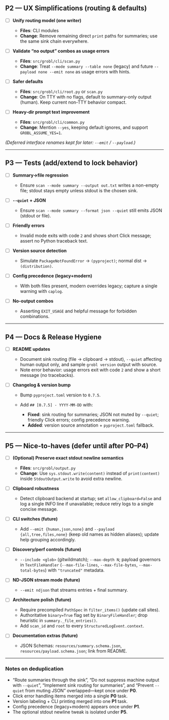 ## P2 — UX Simplifications (routing & defaults)

* [ ] **Unify routing model (one writer)**

  * **Files**: CLI modules
  * **Change**: Remove remaining direct `print` paths for summaries; use the same sink chain everywhere.

* [ ] **Validate “no output” combos as usage errors**

  * **Files**: `src/grobl/cli/scan.py`
  * **Change**: Treat `--mode summary --table none` (legacy) and future `--payload none --emit none` as usage errors with hints.

* [ ] **Safer defaults**

  * **Files**: `src/grobl/cli/root.py` or `scan.py`
  * **Change**: On TTY with no flags, default to summary-only output (human). Keep current non-TTY behavior compact.

* [ ] **Heavy-dir prompt text improvement**

  * **Files**: `src/grobl/cli/common.py`
  * **Change**: Mention `--yes`, keeping default ignores, and support `GROBL_ASSUME_YES=1`.

*(Deferred interface renames kept for later: `--emit` / `--payload`.)*

---

## P3 — Tests (add/extend to lock behavior)

* [ ] **Summary→file regression**

  * Ensure `scan --mode summary --output out.txt` writes a non-empty file; stdout stays empty unless stdout is the chosen sink.

* [ ] **`--quiet` + JSON**

  * Ensure `scan --mode summary --format json --quiet` still emits JSON (stdout or file).

* [ ] **Friendly errors**

  * Invalid mode exits with code `2` and shows short Click message; assert no Python traceback text.

* [ ] **Version source detection**

  * Simulate `PackageNotFoundError` → `(pyproject)`; normal dist → `(distribution)`.

* [ ] **Config precedence (legacy+modern)**

  * With both files present, modern overrides legacy; capture a single warning with `caplog`.

* [ ] **No-output combos**

  * Asserting `EXIT_USAGE` and helpful message for forbidden combinations.

---

## P4 — Docs & Release Hygiene

* [ ] **README updates**

  * Document sink routing (file → clipboard → stdout), `--quiet` affecting human output only, and sample `grobl version` output with source.
  * Note error behavior: usage errors exit with code `2` and show a short message (no tracebacks).

* [ ] **Changelog & version bump**

  * Bump `pyproject.toml` version to `0.7.5`.
  * Add `## [0.7.5] - YYYY-MM-DD` with:

    * **Fixed**: sink routing for summaries; JSON not muted by `--quiet`; friendly Click errors; config precedence warning.
    * **Added**: version source annotation + `pyproject.toml` fallback.

---

## P5 — Nice-to-haves (defer until after P0–P4)

* [ ] **(Optional) Preserve exact stdout newline semantics**

  * **Files**: `src/grobl/output.py`
  * **Change**: Use `sys.stdout.write(content)` instead of `print(content)` inside `StdoutOutput.write` to avoid extra newline.

* [ ] **Clipboard robustness**

  * Detect clipboard backend at startup; set `allow_clipboard=False` and log a single INFO line if unavailable; reduce retry logs to a single concise message.

* [ ] **CLI switches (future)**

  * Add `--emit {human,json,none}` and `--payload {all,tree,files,none}` (keep old names as hidden aliases); update help grouping accordingly.

* [ ] **Discovery/perf controls (future)**

  * `--include <glob>` (gitwildmatch); `--max-depth N`; payload governors in `TextFileHandler` (`--max-file-lines`, `--max-file-bytes`, `--max-total-bytes`) with `"truncated"` metadata.

* [ ] **ND-JSON stream mode (future)**

  * `--emit ndjson` that streams entries + final summary.

* [ ] **Architecture polish (future)**

  * Require precompiled `PathSpec` in `filter_items()` (update call sites).
  * Authoritative `binary=True` flag set by `BinaryFileHandler`; drop heuristic in `summary._file_entries()`.
  * Add `scan_id` and `root` to every `StructuredLogEvent.context`.

* [ ] **Documentation extras (future)**

  * JSON Schemas: `resources/summary.schema.json`, `resources/payload.schema.json`; link from README.

---

### Notes on deduplication

* “Route summaries through the sink”, “Do not suppress machine output with `--quiet`”, “Implement sink routing for summaries”, and “Prevent `--quiet` from muting JSON” overlapped—kept once under **P0**.
* Click error handling items merged into a single **P0** task.
* Version labeling + CLI printing merged into one **P1** task.
* Config precedence (legacy+modern) appears once under **P1**.
* The optional stdout newline tweak is isolated under **P5**.

